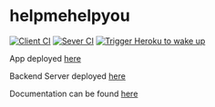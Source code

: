 # helpmehelpyou

[![Client CI](https://github.com/helpmehelpyu/helpmehelpyou/actions/workflows/client.yml/badge.svg)](https://github.com/helpmehelpyu/helpmehelpyou/actions/workflows/client.yml)
[![Sever CI](https://github.com/helpmehelpyu/helpmehelpyou/actions/workflows/server.yml/badge.svg)](https://github.com/helpmehelpyu/helpmehelpyou/actions/workflows/server.yml)
[![Trigger Heroku to wake up](https://github.com/helpmehelpyu/helpmehelpyou/actions/workflows/trigger-heroku.yml/badge.svg)](https://github.com/helpmehelpyu/helpmehelpyou/actions/workflows/trigger-heroku.yml)

App deployed [here](https://main--helpmehelpyou.netlify.app/)

Backend Server deployed [here](https://helpmehelpyou.herokuapp.com/)

Documentation can be found [here](https://helpmehelpyu.github.io/helpmehelpyou-docs/#/)
